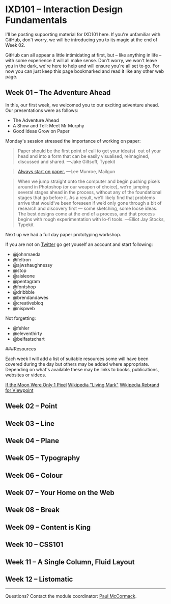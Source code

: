 IXD101 – Interaction Design Fundamentals
========================================

I'll be posting supporting material for IXD101 here. If you're unfamiliar with GitHub, don't worry, we will be introducing you to its magic at the end of Week 02.

GitHub can all appear a little intimidating at first, but – like anything in life – with some experience it will all make sense. Don't worry, we won't leave you in the dark, we're here to help and will ensure you're all set to go. For now you can just keep this page bookmarked and read it like any other web page.


Week 01 – The Adventure Ahead
-----------------------------

In this, our first week, we welcomed you to our exciting adventure ahead. Our presentations were as follows:

+ The Adventure Ahead
+ A Show and Tell: Meet Mr Murphy
+ Good Ideas Grow on Paper

Monday's session stressed the importance of working on paper:

> Paper should be the first point of call to get your idea(s)  out of your head and into a form that can be easily visualised, reimagined, discussed and shared.
> —Jake Giltsoff, Typekit

> [Always start on paper.](http://www.leemunroe.com/designing-with-pen-paper/)
> —Lee Munroe, Mailgun

> When we jump straight onto the computer and begin pushing pixels around in Photoshop (or our weapon of choice), we’re jumping several stages ahead in the process, without any of the foundational stages that go before it. As a result, we’ll likely find that problems arrive that would’ve been foreseen if we’d only gone through a bit of research and discovery first — some sketching, some loose ideas. The best designs come at the end of a process, and that process begins with rough experimentation with lo-fi tools.
> —Elliot Jay Stocks, Typekit

Next up we had a full day paper prototyping workshop.

If you are not on [Twitter](http://twitter.com) go get youself an account and start following:

- @johnmaeda
- @feltron 
- @ajwshaughnessy 
- @stop 
- @aisleone 
- @pentagram 
- @fontshop 
- @dribbble 
- @brendandawes
- @creativebloq
- @nispweb

Not forgetting:

- @fehler
- @eleventhirty
- @belfastschart

###Resources

Each week I will add a list of suitable resources some will have been covered during the day but others may be added where appropriate. Depending on what's available these may be links to books, publications, websites or videos.

[If the Moon Were Only 1 Pixel](http://joshworth.com/dev/pixelspace/pixelspace_solarsystem.html)
[Wikipedia "Living Mark"](https://www.flickr.com/photos/movingbrandsflickr/5828432132/in/set-72157626826395221)
[Wikipedia Rebrand for Viewpoint](https://www.flickr.com/photos/movingbrandsflickr/sets/72157626826395221)
[](http://cargocollective.com/saimo/Education)

Week 02 – Point
---------------


Week 03 – Line
--------------


Week 04 – Plane
---------------


Week 05 – Typography
--------------------


Week 06 – Colour
----------------


Week 07 – Your Home on the Web
------------------------------



Week 08 – Break
---------------


Week 09 – Content is King
-------------------------




Week 10 – CSS101
----------------




Week 11 – A Single Column, Fluid Layout
---------------------------------------




Week 12 – Listomatic
--------------------



----


Questions? Contact the module coordinator: [Paul McCormack](mailto:p.mccormack@ulster.ac.uk?Subject=IXD101).

